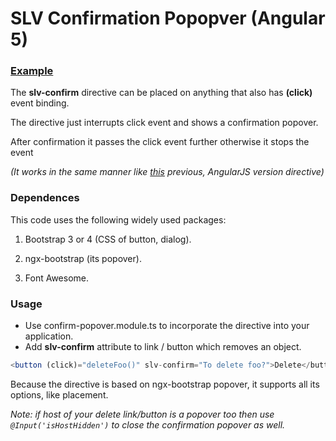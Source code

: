 # SLV Confirmation Popopver (Angular 5)

### [Example](salev.github.io/angular/slv-confirm-popopver.html)

The __slv-confirm__ directive can be placed on anything that also has __(click)__ event binding.

The directive just interrupts click event and shows a confirmation popover.

After confirmation it passes the click event further otherwise it stops the event

_(It works in the same manner like [this](http://jameskleeh.com/angular-confirm/) previous, AngularJS version directive)_

### Dependences

This code uses the following widely used packages:

1. Bootstrap 3 or 4 (CSS of button, dialog).

2. ngx-bootstrap (its popover).

3. Font Awesome.

### Usage

- Use confirm-popover.module.ts to incorporate the directive into your application.
- Add __slv-confirm__ attribute to link / button which removes an object.
```js
<button (click)="deleteFoo()" slv-confirm="To delete foo?">Delete</button>
```

Because the directive is based on ngx-bootstrap popover, it supports all its options, like placement.

_Note: if host of your delete link/button is a popover too then
use <code>@Input('isHostHidden')</code> to close the confirmation popover as well._ 
